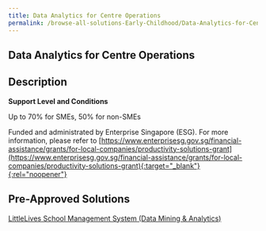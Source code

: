 ```yaml
---
title: Data Analytics for Centre Operations
permalink: /browse-all-solutions-Early-Childhood/Data-Analytics-for-Centre-Operations
---
```


## Data Analytics for Centre Operations
## Description

**Support Level and Conditions**

Up to 70% for SMEs, 50% for non-SMEs

Funded and administrated by Enterprise Singapore (ESG). For more information, please refer to
[https://www.enterprisesg.gov.sg/financial-assistance/grants/for-local-companies/productivity-solutions-grant](https://www.enterprisesg.gov.sg/financial-assistance/grants/for-local-companies/productivity-solutions-grant){:target="_blank"}{:rel="noopener"}

## Pre-Approved Solutions

<a href='/productivity-solutions-grant/solutionrepo/solution2637' target='_blank'>LittleLives School Management System (Data Mining & Analytics)</a><br>

